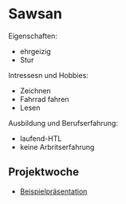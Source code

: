 # Sawsan
Eigenschaften:
- ehrgeizig
- Stur

Intressesn und Hobbies:
- Zeichnen
- Fahrrad fahren
- Lesen

Ausbildung und Berufserfahrung:
- laufend-HTL
- keine Arbritserfahrung

## Projektwoche

- [Beispielpräsentation](https://docs.google.com/presentation/d/1coL9f7XFtBgXr-aBsTwPRjsKWXihPmux3AMAUcQu0gs/edit?usp=share_link)
